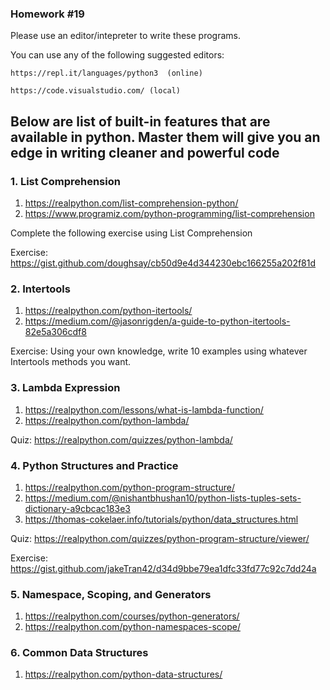 ### Homework #19

Please use an editor/intepreter to write these programs.

You can use any of the following suggested editors:

```
https://repl.it/languages/python3  (online)

https://code.visualstudio.com/ (local)
```

## Below are list of built-in features that are available in python. Master them will give you an edge in writing cleaner and powerful code

### 1. List Comprehension 

1. https://realpython.com/list-comprehension-python/
2. https://www.programiz.com/python-programming/list-comprehension

Complete the following exercise using List Comprehension

Exercise: https://gist.github.com/doughsay/cb50d9e4d344230ebc166255a202f81d


### 2. Intertools

1. https://realpython.com/python-itertools/
2. https://medium.com/@jasonrigden/a-guide-to-python-itertools-82e5a306cdf8

Exercise: Using your own knowledge, write 10 examples using whatever Intertools methods you want. 

### 3. Lambda Expression

1. https://realpython.com/lessons/what-is-lambda-function/
2. https://realpython.com/python-lambda/

Quiz: https://realpython.com/quizzes/python-lambda/

### 4. Python Structures and Practice

1. https://realpython.com/python-program-structure/
2. https://medium.com/@nishantbhushan10/python-lists-tuples-sets-dictionary-a9cbcac183e3
3. https://thomas-cokelaer.info/tutorials/python/data_structures.html

Quiz: https://realpython.com/quizzes/python-program-structure/viewer/

Exercise: https://gist.github.com/jakeTran42/d34d9bbe79ea1dfc33fd77c92c7dd24a

### 5. Namespace, Scoping, and Generators

1. https://realpython.com/courses/python-generators/
2. https://realpython.com/python-namespaces-scope/

### 6. Common Data Structures

1. https://realpython.com/python-data-structures/
